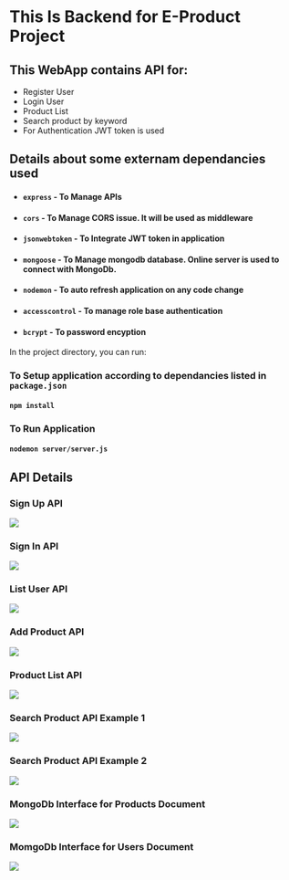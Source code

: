 # This Is Backend for E-Product Project  

## This WebApp contains API for:
- Register User
- Login User
- Product List 
- Search product by keyword
- For Authentication JWT token is used

##  Details about some externam dependancies used
- #### `express` - To Manage APIs
- #### `cors` - To Manage CORS issue. It will be used as middleware
- #### `jsonwebtoken` - To Integrate JWT token in application
- #### `mongoose` - To Manage mongodb database. Online server is used to connect with MongoDb.
- #### `nodemon` - To auto refresh application on any code change
- #### `accesscontrol` - To manage role base authentication
- #### `bcrypt` - To password encyption

In the project directory, you can run:

### To Setup application according to dependancies listed in `package.json`
#### `npm install`

### To Run Application
#### `nodemon server/server.js`

## API Details

### Sign Up API
![](https://github.com/jayjoshi88105/vdocmsbackend/blob/dev/Signup.png)

### Sign In API
![](https://github.com/jayjoshi88105/vdocmsbackend/blob/dev/Signin.png)

### List User API
![](https://github.com/jayjoshi88105/vdocmsbackend/blob/dev/users.png)

### Add Product API
![](https://github.com/jayjoshi88105/vdocmsbackend/blob/dev/addproduct.png)

### Product List API
![](https://github.com/jayjoshi88105/vdocmsbackend/blob/dev/productlist.png)

### Search Product API Example 1
![](https://github.com/jayjoshi88105/vdocmsbackend/blob/dev/searchproductbykeyword.png)

### Search Product API Example 2
![](https://github.com/jayjoshi88105/vdocmsbackend/blob/dev/search.png)

### MongoDb Interface for Products Document
![](https://github.com/jayjoshi88105/vdocmsbackend/blob/dev/mongo.png)

### MomgoDb Interface for Users Document
![](https://github.com/jayjoshi88105/vdocmsbackend/blob/dev/usersmongo.png)
